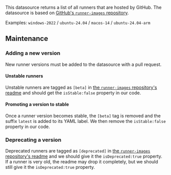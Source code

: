 This datasource returns a list of all runners that are hosted by GitHub.
The datasource is based on [GitHub's `runner-images` repository](https://github.com/actions/runner-images).

Examples: `windows-2022` / `ubuntu-24.04` / `macos-14` / `ubuntu-24.04-arm`

## Maintenance

### Adding a new version

New runner versions must be added to the datasource with a pull request.

#### Unstable runners

Unstable runners are tagged as `[beta]` in [the `runner-images` repository's readme](https://github.com/actions/runner-images) and should get the `isStable:false` property in our code.

#### Promoting a version to stable

Once a runner version becomes stable, the `[beta]` tag is removed and the suffix `latest` is added to its YAML label.
We then remove the `isStable:false` property in our code.

### Deprecating a version

Deprecated runners are tagged as `[deprecated]` in [the `runner-images` repository's readme](https://github.com/actions/runner-images) and we should give it the `isDeprecated:true` property.
If a runner is very old, the readme may drop it completely, but we should still give it the `isDeprecated:true` property.
